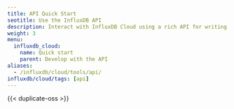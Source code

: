 ```yaml
---
title: API Quick Start
seotitle: Use the InfluxDB API
description: Interact with InfluxDB Cloud using a rich API for writing and querying data and more.
weight: 3
menu:
  influxdb_cloud:
    name: Quick start
    parent: Develop with the API
aliases:
  - /influxdb/cloud/tools/api/
influxdb/cloud/tags: [api]
---
```


{{< duplicate-oss >}}
